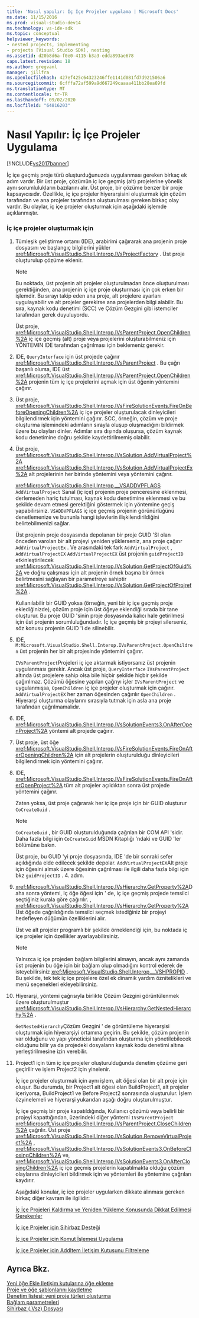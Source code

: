 ```yaml
---
title: 'Nasıl yapılır: Iç Içe Projeler uygulama | Microsoft Docs'
ms.date: 11/15/2016
ms.prod: visual-studio-dev14
ms.technology: vs-ide-sdk
ms.topic: conceptual
helpviewer_keywords:
- nested projects, implementing
- projects [Visual Studio SDK], nesting
ms.assetid: d20b8d6a-f0e0-4115-b3a3-edda893ae678
caps.latest.revision: 18
ms.author: gregvanl
manager: jillfra
ms.openlocfilehash: 427ef425c64323246ffe1141d081fd7d921506a6
ms.sourcegitcommit: 6cfffa72af599a9d667249caaaa411bb28ea69fd
ms.translationtype: MT
ms.contentlocale: tr-TR
ms.lasthandoff: 09/02/2020
ms.locfileid: "64816203"
---
```

# <a name="how-to-implement-nested-projects"></a>Nasıl Yapılır: İç İçe Projeler Uygulama
[!INCLUDE[vs2017banner](../../includes/vs2017banner.md)]

İç içe geçmiş proje türü oluşturduğunuzda uygulanması gereken birkaç ek adım vardır. Bir üst proje, çözümün iç içe geçmiş (alt) projelerine yönelik aynı sorumlulukların bazılarını alır. Üst proje, bir çözüme benzer bir proje kapsayıcısıdır. Özellikle, iç içe projeler hiyerarşisini oluşturmak için çözüm tarafından ve ana projeler tarafından oluşturulması gereken birkaç olay vardır. Bu olaylar, iç içe projeler oluşturmak için aşağıdaki işlemde açıklanmıştır.  
  
### <a name="to-create-nested-projects"></a>İç içe projeler oluşturmak için  
  
1. Tümleşik geliştirme ortamı (IDE), arabirimi çağırarak ana projenin proje dosyasını ve başlangıç bilgilerini yükler <xref:Microsoft.VisualStudio.Shell.Interop.IVsProjectFactory> . Üst proje oluşturulup çözüme eklenir.  
  
   > [!NOTE]
   > Bu noktada, üst projenin alt projeler oluşturulmadan önce oluşturulması gerektiğinden, ana projenin iç içe proje oluşturması için çok erken bir işlemdir. Bu sırayı takip eden ana proje, alt projelere ayarları uygulayabilir ve alt projeler gerekirse ana projelerden bilgi alabilir. Bu sıra, kaynak kodu denetimi (SCC) ve Çözüm Gezgini gibi istemciler tarafından gerek duyuluyordu.  
  
    Üst proje, <xref:Microsoft.VisualStudio.Shell.Interop.IVsParentProject.OpenChildren%2A> iç içe geçmiş (alt) proje veya projelerini oluşturabilmeniz için YÖNTEMIN IDE tarafından çağrılması için beklemeniz gerekir.  
  
2. IDE, `QueryInterface` için üst projede çağırır <xref:Microsoft.VisualStudio.Shell.Interop.IVsParentProject> . Bu çağrı başarılı olursa, IDE üst <xref:Microsoft.VisualStudio.Shell.Interop.IVsParentProject.OpenChildren%2A> projenin tüm iç içe projelerini açmak için üst öğenin yöntemini çağırır.  
  
3. Üst proje, <xref:Microsoft.VisualStudio.Shell.Interop.IVsFireSolutionEvents.FireOnBeforeOpeningChildren%2A> iç içe projeler oluşturulacak dinleyicileri bilgilendirmek için yöntemini çağırır. SCC, örneğin, çözüm ve proje oluşturma işlemindeki adımların sırayla oluşup oluşmadığını bildirmek üzere bu olayları dinler. Adımlar sıra dışında oluşursa, çözüm kaynak kodu denetimine doğru şekilde kaydettirilmemiş olabilir.  
  
4. Üst proje, <xref:Microsoft.VisualStudio.Shell.Interop.IVsSolution.AddVirtualProject%2A> <xref:Microsoft.VisualStudio.Shell.Interop.IVsSolution.AddVirtualProjectEx%2A> alt projelerinin her birinde yöntemini veya yöntemini çağırır.  
  
    <xref:Microsoft.VisualStudio.Shell.Interop.__VSADDVPFLAGS> `AddVirtualProject` Sanal (iç içe) projenin proje penceresine eklenmesi, derlemeden hariç tutulması, kaynak kodu denetimine eklenmesi ve bu şekilde devam etmesi gerektiğini göstermek için yöntemine geçiş yapabilirsiniz. `VSADDVPFLAGS` iç içe geçmiş projenin görünürlüğünü denetlemenize ve bununla hangi işlevlerin ilişkilendirildiğini belirtebilmenizi sağlar.  
  
    Üst projenin proje dosyasında depolanan bir proje GUID 'SI olan önceden varolan bir alt projeyi yeniden yüklerseniz, ana proje çağırır `AddVirtualProjectEx` . Ve arasındaki tek fark `AddVirtualProject` , `AddVirtualProjectEX` `AddVirtualProjectEX` üst projenin `guidProjectID` etkinleştirilecek <xref:Microsoft.VisualStudio.Shell.Interop.IVsSolution.GetProjectOfGuid%2A> ve doğru çalışması için alt projenin örnek başına bir örnek belirtmesini sağlayan bir parametreye sahiptir <xref:Microsoft.VisualStudio.Shell.Interop.IVsSolution.GetProjectOfProjref%2A> .  
  
    Kullanılabilir bir GUID yoksa (örneğin, yeni bir iç içe geçmiş proje eklediğinizde), çözüm proje için üst öğeye eklendiği sırada bir tane oluşturur. Bu proje GUID 'sinin proje dosyasında kalıcı hale getirilmesi için üst projenin sorumluluğundadır. İç içe geçmiş bir projeyi silerseniz, söz konusu projenin GUID 'i de silinebilir.  
  
5. IDE, `M:Microsoft.VisualStudio.Shell.Interop.IVsParentProject.OpenChildren` üst projenin her bir alt projesinde yöntemini çağırır.  
  
    `IVsParentProject`Projeleri iç içe aktarmak istiyorsanız üst projenin uygulanması gerekir. Ancak üst proje, `QueryInterface` `IVsParentProject` altında üst projelere sahip olsa bile hiçbir şekilde hiçbir şekilde çağırılmaz. Çözümü öğesine yapılan çağrıyı işler `IVsParentProject` ve uygulanmışsa, `OpenChildren` iç içe projeler oluşturmak için çağırır. `AddVirtualProjectEX` her zaman öğesinden çağırılır `OpenChildren` . Hiyerarşi oluşturma olaylarını sırasıyla tutmak için asla ana proje tarafından çağrılmamalıdır.  
  
6. IDE, <xref:Microsoft.VisualStudio.Shell.Interop.IVsSolutionEvents3.OnAfterOpenProject%2A> yöntemi alt projede çağırır.  
  
7. Üst proje, üst öğe <xref:Microsoft.VisualStudio.Shell.Interop.IVsFireSolutionEvents.FireOnAfterOpeningChildren%2A> için alt projelerin oluşturulduğu dinleyicileri bilgilendirmek için yöntemini çağırır.  
  
8. IDE, <xref:Microsoft.VisualStudio.Shell.Interop.IVsFireSolutionEvents.FireOnAfterOpenProject%2A> tüm alt projeler açıldıktan sonra üst projede yöntemini çağırır.  
  
    Zaten yoksa, üst proje çağırarak her iç içe proje için bir GUID oluşturur `CoCreateGuid` .  
  
   > [!NOTE]
   > `CoCreateGuid` , bir GUID oluşturulduğunda çağrılan bir COM API 'sidir. Daha fazla bilgi için `CoCreateGuid` MSDN Kitaplığı 'ndaki ve GUID 'ler bölümüne bakın.  
  
    Üst proje, bu GUID 'yi proje dosyasında, IDE 'de bir sonraki sefer açıldığında elde edilecek şekilde depolar. `AddVirtualProjectEX`Alt proje için öğesini almak üzere öğesinin çağrılması ile ilgili daha fazla bilgi için bkz `guidProjectID` . 4. adım.  
  
9. <xref:Microsoft.VisualStudio.Shell.Interop.IVsHierarchy.GetProperty%2A>Daha sonra yöntemi, Iç öğe öğesi için ' de, iç içe geçmiş projede temsilci seçtiğiniz kurala göre çağırılır. , <xref:Microsoft.VisualStudio.Shell.Interop.IVsHierarchy.GetProperty%2A> Üst öğede çağrıldığında temsilci seçmek istediğiniz bir projeyi hedefleyen düğümün özelliklerini alır.  
  
     Üst ve alt projeler programlı bir şekilde örneklendiği için, bu noktada iç içe projeler için özellikler ayarlayabilirsiniz.  
  
    > [!NOTE]
    > Yalnızca iç içe projeden bağlam bilgilerini almayın, ancak aynı zamanda üst projenin bu öğe için bir bağlam olup olmadığını kontrol ederek de isteyebilirsiniz <xref:Microsoft.VisualStudio.Shell.Interop.__VSHPROPID> . Bu şekilde, tek tek iç içe projelere özel ek dinamik yardım öznitelikleri ve menü seçenekleri ekleyebilirsiniz.  
  
10. Hiyerarşi, yöntemi çağrısıyla birlikte Çözüm Gezgini görüntülenmek üzere oluşturulmuştur <xref:Microsoft.VisualStudio.Shell.Interop.IVsHierarchy.GetNestedHierarchy%2A> .  
  
     `GetNestedHierarchy`Çözüm Gezgini ' de görüntüleme hiyerarşisi oluşturmak için hiyerarşiyi ortamına geçirin. Bu şekilde, çözüm projenin var olduğunu ve yapı yöneticisi tarafından oluşturma için yönetilebilecek olduğunu bilir ya da projedeki dosyaların kaynak kodu denetimi altına yerleştirilmesine izin verebilir.  
  
11. Project1 için tüm iç içe projeler oluşturulduğunda denetim çözüme geri geçirilir ve işlem Project2 için yinelenir.  
  
     İç içe projeler oluşturmak için aynı işlem, alt öğesi olan bir alt proje için oluşur. Bu durumda, bir Project1 alt öğesi olan BuildProject1, alt projeler içeriyorsa, BuildProject1 ve Before Project2 sonrasında oluşturulur. İşlem özyinelemeli ve hiyerarşi yukarıdan aşağı doğru oluşturulmuştur.  
  
     İç içe geçmiş bir proje kapatıldığında, Kullanıcı çözümü veya belirli bir projeyi kapattığından, üzerindeki diğer yöntemi `IVsParentProject` <xref:Microsoft.VisualStudio.Shell.Interop.IVsParentProject.CloseChildren%2A> çağrılır. Üst proje <xref:Microsoft.VisualStudio.Shell.Interop.IVsSolution.RemoveVirtualProject%2A> , <xref:Microsoft.VisualStudio.Shell.Interop.IVsSolutionEvents3.OnBeforeClosingChildren%2A> ve, <xref:Microsoft.VisualStudio.Shell.Interop.IVsSolutionEvents3.OnAfterClosingChildren%2A> iç içe geçmiş projelerin kapatılmakta olduğu çözüm olaylarına dinleyicileri bildirmek için ve yöntemleri ile yöntemine çağrıları kaydırır.  
  
    Aşağıdaki konular, iç içe projeler uygularken dikkate alınması gereken birkaç diğer kavram ile ilgilidir:  
  
    [İç İçe Projeleri Kaldırma ve Yeniden Yükleme Konusunda Dikkat Edilmesi Gerekenler](../../extensibility/internals/considerations-for-unloading-and-reloading-nested-projects.md)  
  
    [İç içe Projeler için Sihirbaz Desteği](../../extensibility/internals/wizard-support-for-nested-projects.md)  
  
    [İç içe Projeler için Komut İşlemesi Uygulama](../../extensibility/internals/implementing-command-handling-for-nested-projects.md)  
  
    [İç içe Projeler için AddItem İletişim Kutusunu Filtreleme](../../extensibility/internals/filtering-the-additem-dialog-box-for-nested-projects.md)  
  
## <a name="see-also"></a>Ayrıca Bkz.  
 [Yeni öğe Ekle Iletişim kutularına öğe ekleme](../../extensibility/internals/adding-items-to-the-add-new-item-dialog-boxes.md)   
 [Proje ve öğe şablonlarını kaydetme](../../extensibility/internals/registering-project-and-item-templates.md)   
 [Denetim listesi: yeni proje türleri oluşturma](../../extensibility/internals/checklist-creating-new-project-types.md)   
 [Bağlam parametreleri](../../extensibility/internals/context-parameters.md)   
 [Sihirbaz (.Vsz) Dosyası](../../extensibility/internals/wizard-dot-vsz-file.md)
